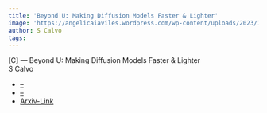 ```yaml
---  
title: 'Beyond U: Making Diffusion Models Faster & Lighter'  
image: 'https://angelicaiaviles.wordpress.com/wp-content/uploads/2023/11/neurips23_w.png'  
author: S Calvo  
tags:   
---  
```

  
[C] — Beyond U: Making Diffusion Models Faster & Lighter  
S Calvo  
  
- [–](https://arxiv.org/search/cs?searchtype=author&query=Calvo-Ordonez,+S)
- [–](https://arxiv.org/search/cs?searchtype=author&query=Schonlieb,+C)
- [Arxiv-Link](https://arxiv.org/pdf/2310.20092v2.pdf)  
        
